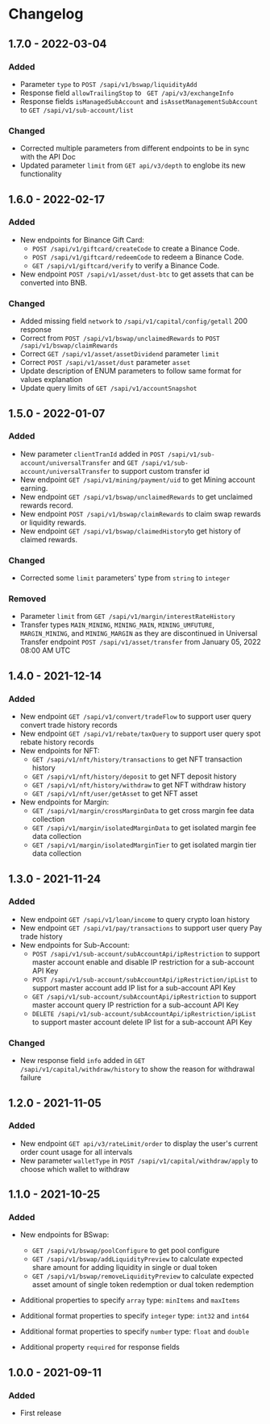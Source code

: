 # Changelog

## 1.7.0 - 2022-03-04

### Added
- Parameter `type` to `POST /sapi/v1/bswap/liquidityAdd`
- Response field `allowTrailingStop` to ` GET /api/v3/exchangeInfo`
- Response fields `isManagedSubAccount` and `isAssetManagementSubAccount` to `GET /sapi/v1/sub-account/list`

### Changed
- Corrected multiple parameters from different endpoints to be in sync with the API Doc
- Updated parameter `limit` from `GET api/v3/depth` to englobe its new functionality

## 1.6.0 - 2022-02-17

### Added
- New endpoints for Binance Gift Card:
    - `POST /sapi/v1/giftcard/createCode` to create a Binance Code.
    - `POST /sapi/v1/giftcard/redeemCode` to redeem a Binance Code.
    - `GET /sapi/v1/giftcard/verify` to verify a Binance Code.
- New endpoint `POST /sapi/v1/asset/dust-btc` to get assets that can be converted into BNB.

### Changed
- Added missing field `network` to `/sapi/v1/capital/config/getall` 200 response
- Correct from `POST /sapi/v1/bswap/unclaimedRewards` to `POST /sapi/v1/bswap/claimRewards`
- Correct `GET /sapi/v1/asset/assetDividend` parameter `limit`
- Correct `POST /sapi/v1/asset/dust` parameter `asset`
- Update description of ENUM parameters to follow same format for values explanation
- Update query limits of `GET /sapi/v1/accountSnapshot`

## 1.5.0 - 2022-01-07

### Added
- New parameter `clientTranId` added in `POST /sapi/v1/sub-account/universalTransfer` and `GET /sapi/v1/sub-account/universalTransfer` to support custom transfer id
- New endpoint `GET /sapi/v1/mining/payment/uid` to get Mining account earning.
- New endpoint `GET /sapi/v1/bswap/unclaimedRewards` to get unclaimed rewards record.
- New endpoint `POST /sapi/v1/bswap/claimRewards` to claim swap rewards or liquidity rewards.
- New endpoint `GET /sapi/v1/bswap/claimedHistory`to get history of claimed rewards.

### Changed
- Corrected some `limit` parameters' type from `string` to `integer`

### Removed
- Parameter `limit` from `GET /sapi/v1/margin/interestRateHistory`
- Transfer types `MAIN_MINING`, `MINING_MAIN`, `MINING_UMFUTURE`, `MARGIN_MINING`, and `MINING_MARGIN` as they are discontinued in Universal Transfer endpoint `POST /sapi/v1/asset/transfer` from January 05, 2022 08:00 AM UTC

## 1.4.0 - 2021-12-14

### Added
- New endpoint `GET /sapi/v1/convert/tradeFlow` to support user query convert trade history records
- New endpoint `GET /sapi/v1/rebate/taxQuery` to support user query spot rebate history records
- New endpoints for NFT:
    - `GET /sapi/v1/nft/history/transactions` to get NFT transaction history
    - `GET /sapi/v1/nft/history/deposit` to get NFT deposit history
    - `GET /sapi/v1/nft/history/withdraw` to get NFT withdraw history
    - `GET /sapi/v1/nft/user/getAsset` to get NFT asset
- New endpoints for Margin:
    - `GET /sapi/v1/margin/crossMarginData` to get cross margin fee data collection
    - `GET /sapi/v1/margin/isolatedMarginData` to get isolated margin fee data collection
    - `GET /sapi/v1/margin/isolatedMarginTier` to get isolated margin tier data collection

## 1.3.0 - 2021-11-24

### Added
- New endpoint `GET /sapi/v1/loan/income` to query crypto loan history
- New endpoint `GET /sapi/v1/pay/transactions` to support user query Pay trade history
- New endpoints for Sub-Account:
    - `POST /sapi/v1/sub-account/subAccountApi/ipRestriction` to support master account enable and disable IP restriction for a sub-account API Key
    - `POST /sapi/v1/sub-account/subAccountApi/ipRestriction/ipList` to support master account add IP list for a sub-account API Key
    - `GET /sapi/v1/sub-account/subAccountApi/ipRestriction` to support master account query IP restriction for a sub-account API Key
    - `DELETE /sapi/v1/sub-account/subAccountApi/ipRestriction/ipList` to support master account delete IP list for a sub-account API Key

### Changed
- New response field `info` added in `GET /sapi/v1/capital/withdraw/history` to show the reason for withdrawal failure

## 1.2.0 - 2021-11-05

### Added
- New endpoint `GET api/v3/rateLimit/order` to display the user's current order count usage for all intervals
- New parameter `walletType` in `POST /sapi/v1/capital/withdraw/apply` to choose which wallet to withdraw

## 1.1.0 - 2021-10-25

### Added
- New endpoints for BSwap:
    - `GET /sapi/v1/bswap/poolConfigure` to get pool configure
    - `GET /sapi/v1/bswap/addLiquidityPreview` to calculate expected share amount for adding liquidity in single or dual token
    - `GET /sapi/v1/bswap/removeLiquidityPreview` to calculate expected asset amount of single token redemption or dual token redemption

- Additional properties to specify `array` type: `minItems` and `maxItems`
- Additional format properties to specify `integer` type: `int32` and `int64`
- Additional format properties to specify `number` type: `float` and `double`
- Additional property `required` for response fields

## 1.0.0 - 2021-09-11

### Added
- First release
